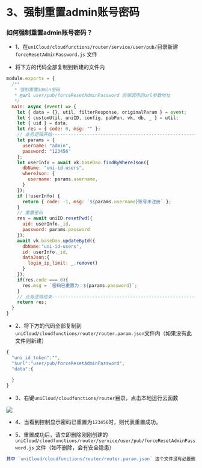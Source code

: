 # 3、强制重置admin账号密码

### 如何强制重置admin账号密码？

* 1、在`uniCloud/cloudfunctions/router/service/user/pub/`目录新建 `forceResetAdminPassword.js` 文件

* 将下方的代码全部复制到新建的文件内

```js
module.exports = {
  /**
   * 强制重置admin密码
   * @url user/pub/forceResetAdminPassword 前端调用的url参数地址
   */
  main: async (event) => {
    let { data = {}, util, filterResponse, originalParam } = event;
    let { customUtil, uniID, config, pubFun, vk, db, _ } = util;
    let { uid } = data;
    let res = { code: 0, msg: "" };
    // 业务逻辑开始-----------------------------------------------------------
    let params = {
      username: "admin",
      password: "123456"
    };
    let userInfo = await vk.baseDao.findByWhereJson({
      dbName: "uni-id-users",
      whereJson: {
        username: params.username,
      }
    });
    if (!userInfo) {
      return { code: -1, msg: `${params.username}账号未注册` };
    }
    // 重置密码
    res = await uniID.resetPwd({
      uid: userInfo._id,
      password: params.password
    });
    await vk.baseDao.updateById({
      dbName:"uni-id-users",
      id: userInfo._id,
      dataJson:{
        login_ip_limit: _.remove()
      }
    });
    if(res.code === 0){
      res.msg = `密码已重置为：${params.password}`;
    }
    // 业务逻辑结束-----------------------------------------------------------
    return res;
  }
}

```
* 2、将下方的代码全部复制到`uniCloud/cloudfunctions/router/router.param.json`文件内（如果没有此文件则新建）

```js
{
  "uni_id_token":"",
  "$url":"user/pub/forceResetAdminPassword",
  "data":{
    
  }
}
```
* 3、右键`uniCloud/cloudfunctions/router`目录，点击本地运行云函数

![](https://vkceyugu.cdn.bspapp.com/VKCEYUGU-cf0c5e69-620c-4f3c-84ab-f4619262939f/fa4f4355-21d1-49c7-b97a-0d74f02a6715.png)
* 4、当看到控制显示密码已重置为`123456`时，则代表重置成功。

* 5、重置成功后，请立即删除刚刚创建的 `uniCloud/cloudfunctions/router/service/user/pub/forceResetAdminPassword.js` 文件（如不删除，会有安全隐患）

```js
其中 `uniCloud/cloudfunctions/router/router.param.json` 这个文件没有必要删除。
```